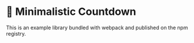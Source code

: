 # 🚀 Minimalistic Countdown

This is an example library bundled with webpack and published on the npm registry. 
